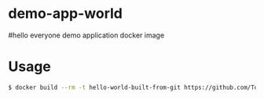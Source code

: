 demo-app-world
==================
#hello everyone
demo application docker image

# Usage

```bash
$ docker build --rm -t hello-world-built-from-git https://github.com/TomasTomecek/docker-hello-world.git
```
